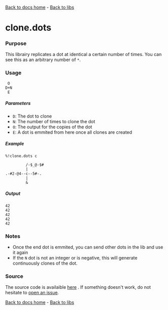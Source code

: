 [Back to docs home](../../index.md) - [Back to libs](index.md)
# clone.dots

### Purpose
This librairy replicates a dot at identical a certain number of times. You can see this as an arbitrary number of `*`.

### Usage
    
     O
    D+N
     E

##### Parameters
- `D`: The dot to clone
- `N`: The number of times to clone the dot
- `O`: The output for the copies of the dot
- `E`: A dot is emmited from here once all clones are created

##### Example

    %!clone.dots c

             /-$_@-$#
             |
    .-#2-@4--c--5#-.
             |
             &

##### Output

    42
    42
    42
    42
    42

### Notes
- Once the end dot is emmited, you can send other dots in the lib and use it again
- If the `N` dot is not an integer or is negative, this will generate continuously clones of the dot.

### Source 
The source code is availaible [here](https://github.com/ddorn/asciidots/blob/master/libs/clone.dots)
. If something doesn't work, do not hesitate to [open an issue](https://github.com/ddorn/asciidots/issues/new?title=Bug%20in%20clone%20librairy:%20).

[Back to docs home](../../index.md) - [Back to libs](index.md)
